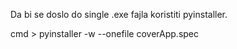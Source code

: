 Da bi se doslo do single .exe fajla koristiti pyinstaller.

cmd > pyinstaller -w --onefile coverApp.spec
